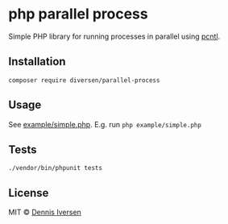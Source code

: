 # php parallel process

Simple PHP library for running processes in parallel using [pcntl](https://www.php.net/manual/en/book.pcntl.php).

## Installation

    composer require diversen/parallel-process

## Usage

See [example/simple.php](example/simple.php). E.g. run `php example/simple.php`

## Tests

    ./vendor/bin/phpunit tests

## License

MIT © [Dennis Iversen](https://github.com/diversen)
